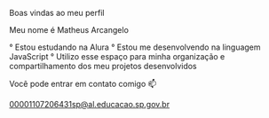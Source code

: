 Boas vindas ao meu perfil 

Meu nome é Matheus Arcangelo

° Estou estudando na Alura
° Estou me desenvolvendo na linguagem JavaScript
° Utilizo esse espaço para minha organização e compartilhamento dos meu projetos desenvolvidos

Você pode entrar em contato comigo 📫

00001107206431sp@al.educacao.sp.gov.br
